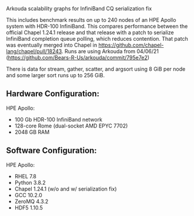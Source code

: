 Arkouda scalability graphs for InfiniBand CQ serialization fix

This includes benchmark results on up to 240 nodes of an HPE Apollo system with
HDR-100 InfiniBand. This compares performance between the official Chapel
1.24.1 release and that release with a patch to serialize InfiniBand completion
queue polling, which reduces contention. That patch was eventually merged into
Chapel in https://github.com/chapel-lang/chapel/pull/18243. Runs are using
Arkouda from 04/06/21 (https://github.com/Bears-R-Us/arkouda/commit/795e7e2)

There is data for stream, gather, scatter, and argsort using 8 GiB per node and
some larger sort runs up to 256 GiB.

Hardware Configuration:
---
HPE Apollo:
 - 100 Gb HDR-100 InfiniBand network
 - 128-core Rome (dual-socket AMD EPYC 7702)
 - 2048 GB RAM

Software Configuration:
---
HPE Apollo:
 - RHEL 7.8
 - Python 3.8.2
 - Chapel 1.24.1 (w/o and w/ serialization fix)
 - GCC 10.2.0
 - ZeroMQ 4.3.2
 - HDF5 1.10.5
